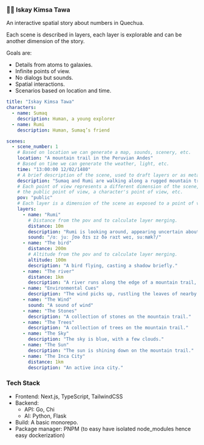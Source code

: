 ### 🖐🏽 Iskay Kimsa Tawa

An interactive spatial story about numbers in Quechua.

Each scene is described in layers, each layer is explorable and can be another dimension of the story.

Goals are:

- Details from atoms to galaxies.
- Infinite points of view.
- No dialogs but sounds.
- Spatial interactions.
- Scenarios based on location and time.

```yaml
title: "Iskay Kimsa Tawa"
characters:
  - name: Sumaq
    description: Human, a young explorer
  - name: Rumi
    description: Human, Sumaq’s friend

scenes:
  - scene_number: 1
    # Based on location we can generate a map, sounds, scenery, etc.
    location: "A mountain trail in the Peruvian Andes"
    # Based on time we can generate the weather, light, etc.
    time: "13:00:00 12/02/1480"
    # A brief description of the scene, used to draft layers or as meta data.
    description: "Sumaq and Rumi are walking along a rugged mountain trail. The sun is shining, and the path ahead is narrow and filled with stones."
    # Each point of view represents a different dimension of the scene, it can be
    # the public point of view, a character's point of view, etc.
    pov: "public"
    # Each layer is a dimension of the scene as exposed to a point of view.
    layers:
      - name: "Rumi"
        # Distance from the pov and to calculate layer merging.
        distance: 10m
        description: "Rumi is looking around, appearing uncertain about their path."
        sound: "/ɑː juː ʃʊə ðɪs ɪz ðə raɪt weɪ, suːmæk?/"
      - name: "The bird"
        distance: 200m
        # Altitude from the pov and to calculate layer merging.
        altitude: 100m
        description: "A bird flying, casting a shadow briefly."
      - name: "The river"
        distance: 1km
        description: "A river runs along the edge of a mountain trail, its sound barely audible."
      - name: "Environmental Cues"
        description: "The wind picks up, rustling the leaves of nearby trees."
      - name: "The Wind"
        sound: "A sound of wind"
      - name: "The Stones"
        description: "A collection of stones on the mountain trail."
      - name: "The Trees"
        description: "A collection of trees on the mountain trail."
      - name: "The Sky"
        description: "The sky is blue, with a few clouds."
      - name: "The Sun"
        description: "The sun is shining down on the mountain trail."
      - name: "The Inca City"
        distance: 1km
        description: "An active inca city."
```

### Tech Stack

- Frontend: Next.js, TypeScript, TailwindCSS
- Backend: 
  - API: Go, Chi
  - AI: Python, Flask
- Build: A basic monorepo.
- Package manager: PNPM (to easy have isolated node_modules hence easy dockerization)
